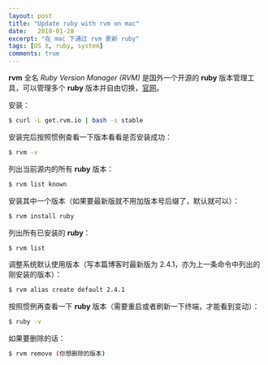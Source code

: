```yaml
---
layout: post
title: "Update ruby with rvm on mac"
date:   2018-01-28
excerpt: "在 mac 下通过 rvm 更新 ruby"
tags: [OS X, ruby, system]
comments: true
---
```


**rvm** 全名 *Ruby Version Manager (RVM)* 是国外一个开源的 **ruby** 版本管理工具，可以管理多个 **ruby** 版本并自由切换，[官网](www.rvm.io)。

安装：

```sh
$ curl -L get.rvm.io | bash -s stable
```

安装完后按照惯例查看一下版本看看是否安装成功：

```sh
$ rvm -v
```

列出当前源内的所有 **ruby** 版本：

```sh
$ rvm list known
```

安装其中一个版本（如果要最新版就不用加版本号后缀了，默认就可以）：

```sh
$ rvm install ruby
```

列出所有已安装的 **ruby**：

```sh
$ rvm list
```

调整系统默认使用版本（写本篇博客时最新版为 2.4.1，亦为上一条命令中列出的刚安装的版本）：

```sh
$ rvm alias create default 2.4.1
```

按照惯例再查看一下 **ruby** 版本（需要重启或者刷新一下终端，才能看到变动）：

```sh
$ ruby -v
```

如果要删除的话：

```sh
$ rvm remove (你想删除的版本)
```

